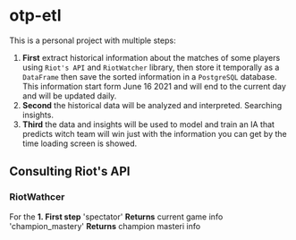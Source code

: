 # otp-etl

This is a personal project with multiple steps:

1. **First** extract historical information about the matches of some players using `Riot's API` and `RiotWatcher` library, then store it temporally as a `DataFrame` then save the sorted information in a `PostgreSQL` database. This information start form June 16 2021 and will end to the current day and will be updated daily.
2. **Second** the historical data will be analyzed and interpreted. Searching insights.
3. **Third** the data and insights will be used to model and train an IA that predicts witch team will win just with the information you can get by the time loading screen is showed.

## Consulting Riot's API

### RiotWathcer

For the **1. First step** 'spectator'
**Returns** current game info
'champion_mastery'
**Returns** champion masteri info
